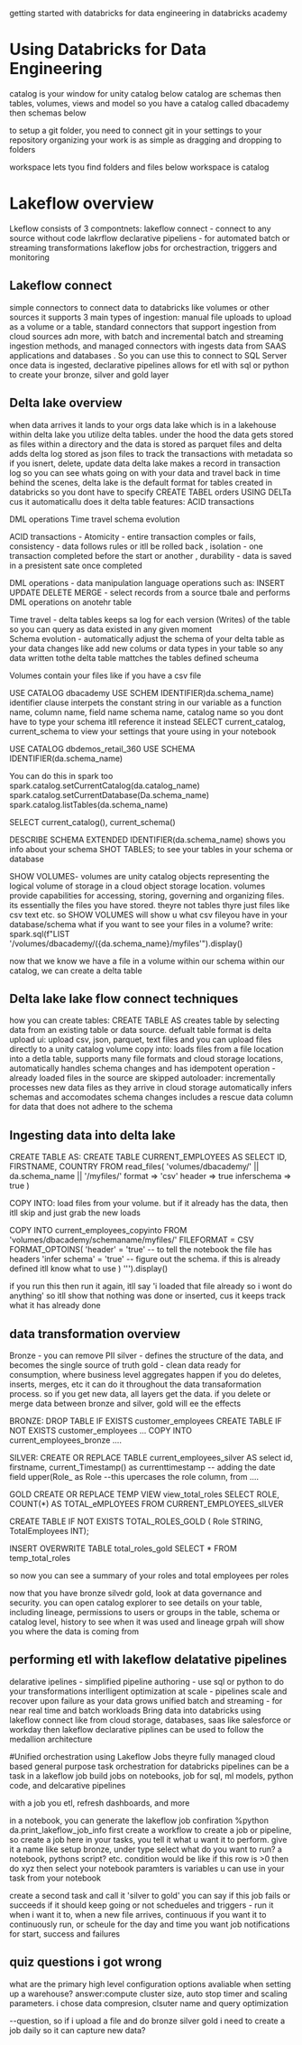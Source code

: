getting started with databricks for data engineering in databricks academy 
# Using Databricks for Data Engineering
catalog is your window for unity catalog
below catalog are schemas 
then tables, volumes, views and model
so you have a catalog called dbacademy then schemas below

to setup a git folder, you need to connect git in your settings to your repository 
organizing your work is as simple as dragging and dropping to folders 

workspace lets tyou find folders and files
below workspace is catalog 

# Lakeflow overview 
Lkeflow consists of 3 compontnets:
lakeflow connect - connect to any source without code
lakrflow declarative pipeliens - for automated batch or streaming transformations
lakeflow jobs for orchestraction, triggers and monitoring

## Lakeflow connect
simple connectors to connect data to databricks like volumes or other sources
it supports 3 main types of ingestion: manual file uploads to upload as a volume or a table, standard connectors that support ingestion from cloud sources adn more, with batch and incremental batch and streaming ingestion methods, and managed connectors with ingests data from SAAS applications and databases . So you can use this to connect to SQL Server 
once data is ingested, declarative pipelines allows for etl with sql or python to create your bronze, silver and gold layer 


## Delta lake overview
when data arrives it lands to your orgs data lake 
which is in a lakehouse 
within delta lake you utilize delta tables. under the hood the data gets stored as files within a directory and the data is stored as parquet files and delta adds delta log stored as json files to track the transactions with metadata
so if you isnert, delete, update data delta lake makes a record in transaction log so you can see whats going on with your data and travel back in time
behind the scenes, delta lake is the default format for tables created in databricks
so you dont have to specify CREATE TABEL orders USING DELTa cus it automaticallu does it
delta table features:
ACID transactions

DML operations
Time travel
schema evolution

ACID transactions - Atomicity - entire transaction comples or fails, consistency - data follows rules or itll be rolled back , isolation - one transaction completed before the start or another , durability - data is saved in a presistent sate once completed 

DML operations - data manipulation language operations such as:
INSERT
UPDATE
DELETE
MERGE - select records from a source tbale and performs DML operations on anotehr table

Time travel - delta tables keeps sa log for each version (Writes) of the table so you can query as data existed in any given moment  
Schema evolution - automatically adjust the schema of your delta table as your data changes like add new colums or data types in your table so any data written tothe delta table mattches the tables defined scheuma

Volumes contain your files like if you have a csv file

USE CATALOG dbacademy
USE SCHEM IDENTIFIER)da.schema_name) identifier clause interpets the constant string in our variable as a function name, column name, field name schema name, catalog name so you dont have to type your schema itll reference it instead
SELECT current_catalog, current_schema to view your settings that youre using in your notebook

USE CATALOG dbdemos_retail_360
USE SCHEMA IDENTIFIER(da.schema_name)

You can do this in spark too
spark.catalog.setCurrentCatalog(da.catalog_name)
spark.catalog.setCurrentDatabase(Da.schema_name)
spark.catalog.listTables(da.schema_name)

SELECT current_catalog(), current_schema()

DESCRIBE SCHEMA EXTENDED IDENTIFIER(da.schema_name) shows you info about your schema 
SHOT TABLES; to see your tables in your schema or database

SHOW VOLUMES- volumes are unity catalog objects representing the logical volume of storage in a cloud object storage location. volumes provide capabilities for accessing, storing, governing and organizing files. its essentially the files you have stored. theyre not tables thyre just files like csv text etc. so SHOW VOLUMES will show u what csv fileyou have in your database/schema
what if you want to see your files in a volume? write:
spark.sql\(f"LIST '/volumes/dbacademy/({da.schema_name}/myfiles'").display()

now that we know we have a file in a volume within our schema within our catalog, we can create a delta table




## Delta lake lake flow connect techniques
how you can create tables:
CREATE TABLE AS creates table by selecting data from an existing table or data source. defualt table format is delta
upload ui: upload csv, json, parquet, text files and you can upload files directly to a unity catalog volume
copy into: loads files from a file location into a detla table, supports many file formats and cloud storage locations, automatically handles schema changes and has idempotent operation - already loaded files in the source are skipped
autoloader: incrementally processes new data files as they arrive in cloud storage
automatically infers schemas and accomodates schema changes
includes a rescue data column for data that does not adhere to the schema


## Ingesting data into delta lake
CREATE TABLE AS:
CREATE TABLE CURRENT_EMPLOYEES AS 
SELECT
  ID,
  FIRSTNAME,
  COUNTRY
FROM read_files(
  'volumes/dbacademy/' || da.schema_name || '/myfiles/'
  format => 'csv'
  header => true
  inferschema => true
)

COPY INTO: load files from your volume. but if it already has the data, then itll skip and just grab the new loads

COPY INTO current_employees_copyinto
FROM 'volumes/dbacademy/schemaname/myfiles/'
FILEFORMAT = CSV
FORMAT_OPTOINS(
'header' = 'true' -- to tell the notebook the file has headers
'infer schema' = 'true' -- figure out the schema. if this is already defined itll know what to use
) 
''').display()

if you run this then run it again, itll say 'i loaded that file already so i wont do anything' so itll show that nothing was done or inserted, cus it keeps track what it has already done


## data transformation overview
Bronze - you can remove PII 
silver - defines the structure of the data, and becomes the single source of truth 
gold - clean data ready for consumption, where business level aggregates happen 
if you do deletes, inserts, merges, etc it can do it throughout the data transaformation process. so if you get new data, all layers get the data. if you delete or merge data between bronze and silver, gold will ee the effects

BRONZE:
DROP TABLE IF EXISTS customer_employees
CREATE TABLE IF NOT EXISTS customer_employees ...
COPY INTO current_employees_bronze ....

SILVER:
CREATE OR REPLACE TABLE current_employees_silver AS
select
id,
firstname,
current_Timestamp() as currenttimestamp -- adding the date field 
upper(Role_ as Role --this upercases the role column,
from ....

GOLD
CREATE OR REPLACE TEMP VIEW view_total_roles
SELECT ROLE, COUNT(*) AS TOTAL_eMPLOYEES
FROM CURRENT_EMPLOYEES_sILVER

CREATE TABLE IF NOT EXISTS TOTAL_ROLES_GOLD
( Role STRING,
TotalEmployees INT);

INSERT OVERWRITE TABLE total_roles_gold
SELECT * FROM temp_total_roles

so now you can see a summary of your roles and total employees per roles

now that you have bronze silvedr gold, look at data governance and security. you can open catalog explorer to see details on your table, including lineage, permissions to users or groups in the table, schema or catalog level, history to see when it was used and lineage grpah will show you where the data is coming from

## performing etl with lakeflow delatative pipelines
delarative ipelines -
simplified pipeline authoring - use sql or python to do your transformations
interlligent optimization at scale - pipelines scale and recover upon failure as your data grows
unified batch and streaming - for near real time and batch workloads
Bring data into databricks using lakeflow connect like from cloud storage, databases, saas like salesforce or workday
then lakeflow declarative piplines can be used to follow the medallion architecture 

#Unified orchestration using Lakeflow Jobs
theyre fully managed cloud based general purpose task orchestration for databricks
pipelines can be a task in a lakeflow job
build jobs on notebooks, job for sql, ml models, python code, and delcarative pipelines

with a job you etl, refresh dashboards, and more

in a notebook, you can generate the lakeflow job confiration
%python
da.print_lakeflow_job_info
first create a workflow to create a job or pipeline, so create a job here
in your tasks, you tell it what u want it to perform. give it a name like setup bronze, under type select what do you want to run? a notebook, pythons script? etc.
condition would be like if this row is >0 then do xyz
then select your notebook
paramters is variables u can use in your task from your notebook

create a second task and call it 'silver to gold'
you can say if this job fails or succeeds if it should keep going or not
schedueles and triggers - run it when i want it to, when a new file arrives, continuous if you want it to continuously run, or scheule for the day and time you want
job notifications for start, success and failures

## quiz questions i got wrong
what are the primary high level configuration options avaliable when setting up a warehouse?
answer:compute cluster size, auto stop timer and scaling parameters. i chose data compresion, clsuter name and query optimization



--question, so if i upload a file and do bronze silver gold i need to create a job daily so it can capture new data?




